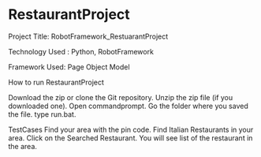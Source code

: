 
RestaurantProject
==================

Project Title: RobotFramework_RestuarantProject

Technology Used : Python, RobotFramework

Framework Used: Page Object Model

How to run RestaurantProject

Download the zip or clone the Git repository.
Unzip the zip file (if you downloaded one).
Open commandprompt.
Go the folder where you saved the file.
type run.bat.

TestCases
Find your area with the pin code.
Find Italian Restaurants in your area.
Click on the Searched Restaurant.
You will see list of the restaurant in the area.
